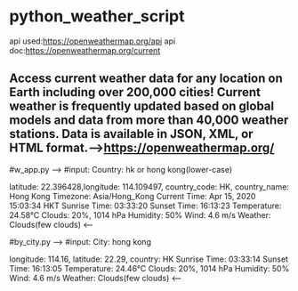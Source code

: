 # python_weather_script
api used:https://openweathermap.org/api
api doc:https://openweathermap.org/current

Access current weather data for any location on Earth including over 200,000 cities!
Current weather is frequently updated based on global models and data from more than 40,000 weather stations. Data is available in JSON, XML, or HTML format.-->https://openweathermap.org/
----------------------------------------------------------------------------------------------------------------------------------------

#w_app.py
-->
#input: Country: hk or hong kong(lower-case)

latitude: 22.396428,longitude: 114.109497, country_code: HK, country_name: Hong Kong
Timezone: Asia/Hong_Kong
Current Time: Apr 15, 2020 15:03:34 HKT
Sunrise Time: 03:33:20
Sunset Time: 16:13:23
Temperature: 24.58°C
Clouds: 20%, 1014 hPa
Humidity: 50%
Wind: 4.6 m/s
Weather: Clouds(few clouds)
<--

#by_city.py
-->
#input: City: hong kong

longitude: 114.16, latitude: 22.29, country: HK
Sunrise Time: 03:33:14
Sunset Time: 16:13:05
Temperature: 24.46°C
Clouds: 20%, 1014 hPa
Humidity: 50%
Wind: 4.6 m/s
Weather: Clouds(few clouds)
<--
